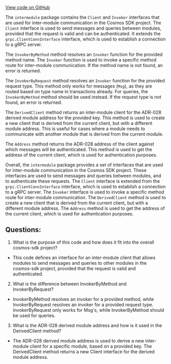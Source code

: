 [View code on GitHub](https://github.com/cosmos/cosmos-sdk/blob/main/core/intermodule/client.go)

The `intermodule` package contains the `Client` and `Invoker` interfaces that are used for inter-module communication in the Cosmos SDK project. The `Client` interface is used to send messages and queries between modules, provided that the request is valid and can be authenticated. It extends the `grpc.ClientConnInterface` interface, which is used to establish a connection to a gRPC server.

The `InvokerByMethod` method resolves an `Invoker` function for the provided method name. The `Invoker` function is used to invoke a specific method route for inter-module communication. If the method name is not found, an error is returned.

The `InvokerByRequest` method resolves an `Invoker` function for the provided request type. This method only works for messages (`Msg`), as they are routed based on type name in transactions already. For queries, the `InvokerByMethod` method should be used instead. If the request type is not found, an error is returned.

The `DerivedClient` method returns an inter-module client for the ADR-028 derived module address for the provided key. This method is used to create a new client that is derived from the current client, but with a different module address. This is useful for cases where a module needs to communicate with another module that is derived from the current module.

The `Address` method returns the ADR-028 address of the client against which messages will be authenticated. This method is used to get the address of the current client, which is used for authentication purposes.

Overall, the `intermodule` package provides a set of interfaces that are used for inter-module communication in the Cosmos SDK project. These interfaces are used to send messages and queries between modules, and to authenticate these requests. The `Client` interface is extended from the `grpc.ClientConnInterface` interface, which is used to establish a connection to a gRPC server. The `Invoker` interface is used to invoke a specific method route for inter-module communication. The `DerivedClient` method is used to create a new client that is derived from the current client, but with a different module address. The `Address` method is used to get the address of the current client, which is used for authentication purposes.
## Questions: 
 1. What is the purpose of this code and how does it fit into the overall cosmos-sdk project?
- This code defines an interface for an inter-module client that allows modules to send messages and queries to other modules in the cosmos-sdk project, provided that the request is valid and authenticated.

2. What is the difference between InvokerByMethod and InvokerByRequest?
- InvokerByMethod resolves an invoker for a provided method, while InvokerByRequest resolves an invoker for a provided request type. InvokerByRequest only works for Msg's, while InvokerByMethod should be used for queries.

3. What is the ADR-028 derived module address and how is it used in the DerivedClient method?
- The ADR-028 derived module address is used to derive a new inter-module client for a specific module, based on a provided key. The DerivedClient method returns a new Client interface for the derived module address.